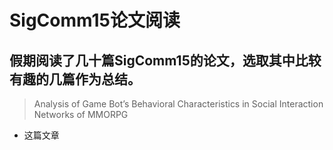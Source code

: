 # SigComm15论文阅读
假期阅读了几十篇SigComm15的论文，选取其中比较有趣的几篇作为总结。
----
> Analysis of Game Bot’s Behavioral Characteristics in Social Interaction Networks of MMORPG
- 这篇文章
